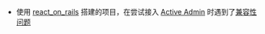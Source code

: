 - 使用 [react_on_rails](https://github.com/shakacode/react_on_rails) 搭建的项目，在尝试接入 [Active Admin](https://github.com/activeadmin/activeadmin) 时遇到了[兼容性问题](https://github.com/activeadmin/activeadmin/issues/6834)